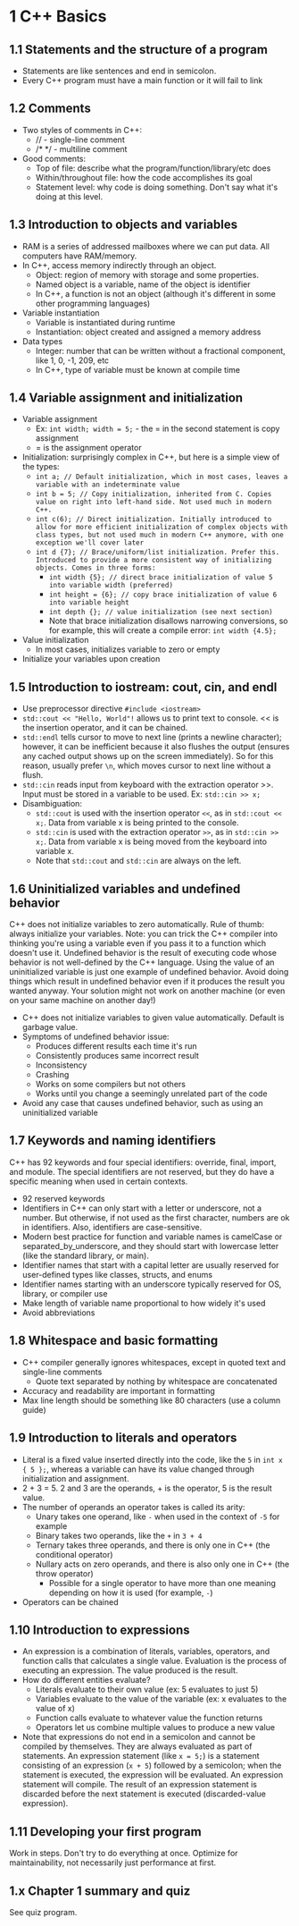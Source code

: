 # 1 C++ Basics

## 1.1 Statements and the structure of a program
- Statements are like sentences and end in semicolon.
- Every C++ program must have a main function or it will fail to link

## 1.2 Comments
- Two styles of comments in C++:
    - // - single-line comment
    - /* */ - multiline comment
- Good comments:
    - Top of file: describe what the program/function/library/etc does
    - Within/throughout file: how the code accomplishes its goal
    - Statement level: why code is doing something. Don't say what it's doing at this level.

## 1.3 Introduction to objects and variables
- RAM is a series of addressed mailboxes where we can put data. All computers have RAM/memory.
- In C++, access memory indirectly through an object.
    - Object: region of memory with storage and some properties.
    - Named object is a variable, name of the object is identifier
    - In C++, a function is not an object (although it's different in some other programming languages)
- Variable instantiation
    - Variable is instantiated during runtime
    - Instantiation: object created and assigned a memory address
- Data types
    - Integer: number that can be written without a fractional component, like 1, 0, -1, 209, etc
    - In C++, type of variable must be known at compile time

## 1.4 Variable assignment and initialization
- Variable assignment
    - Ex: `int width; width = 5;` - the = in the second statement is copy assignment
    - = is the assignment operator
- Initialization: surprisingly complex in C++, but here is a simple view of the types:
    - `int a; // Default initialization, which in most cases, leaves a variable with an indeterminate value`
    - `int b = 5; // Copy initialization, inherited from C. Copies value on right into left-hand side. Not used much in modern C++.`
    - `int c(6); // Direct initialization. Initially introduced to allow for more efficient initialization of complex objects with class types, but not used much in modern C++ anymore, with one exception we'll cover later`
    - `int d {7}; // Brace/uniform/list initialization. Prefer this. Introduced to provide a more consistent way of initializing objects. Comes in three forms:`
        - `int width {5}; // direct brace initialization of value 5 into variable width (preferred)`
        - `int height = {6}; // copy brace initialization of value 6 into variable height`
        - `int depth {}; // value initialization (see next section)`
        - Note that brace initialization disallows narrowing conversions, so for example, this will create a compile error: `int width {4.5};`
- Value initialization
    - In most cases, initializes variable to zero or empty
- Initialize your variables upon creation

## 1.5 Introduction to iostream: cout, cin, and endl
- Use preprocessor directive `#include <iostream>`
- `std::cout << "Hello, World"!` allows us to print text to console. << is the insertion operator, and it can be chained.
- `std::endl` tells cursor to move to next line (prints a newline character); however, it can be inefficient because it also flushes the output (ensures any cached output shows up on the screen immediately). So for this reason, usually prefer `\n`, which moves cursor to next line without a flush.
- `std::cin` reads input from keyboard with the extraction operator >>. Input must be stored in a variable to be used. Ex: `std::cin >> x;`
- Disambiguation:
    - `std::cout` is used with the insertion operator `<<`, as in `std::cout << x;`. Data from variable x is being printed to the console.
    - `std::cin` is used with the extraction operator `>>`, as in `std::cin >> x;`. Data from variable x is being moved from the keyboard into variable x.
    - Note that `std::cout` and `std::cin` are always on the left.

## 1.6 Uninitialized variables and undefined behavior
C++ does not initialize variables to zero automatically. Rule of thumb: always initialize your variables.
Note: you can trick the C++ compiler into thinking you're using a variable even if you pass it to a function which doesn't use it.
Undefined behavior is the result of executing code whose behavior is not well-defined by the C++ language. Using the value of an uninitialized variable is just one example of undefined behavior.
Avoid doing things which result in undefined behavior even if it produces the result you wanted anyway. Your solution might not work on another machine (or even on your same machine on another day!)
- C++ does not initialize variables to given value automatically. Default is garbage value.
- Symptoms of undefined behavior issue:
    - Produces different results each time it's run
    - Consistently produces same incorrect result
    - Inconsistency
    - Crashing
    - Works on some compilers but not others
    - Works until you change a seemingly unrelated part of the code
- Avoid any case that causes undefined behavior, such as using an uninitialized variable

## 1.7 Keywords and naming identifiers
C++ has 92 keywords and four special identifiers: override, final, import, and module. The special identifiers are not reserved, but they do have a specific meaning when used in certain contexts.
- 92 reserved keywords
- Identifiers in C++ can only start with a letter or underscore, not a number. But otherwise, if not used as the first character, numbers are ok in identifiers. Also, identifiers are case-sensitive.
- Modern best practice for function and variable names is camelCase or separated_by_underscore, and they should start with lowercase letter (like the standard library, or main).
- Identifier names that start with a capital letter are usually reserved for user-defined types like classes, structs, and enums
- Identifier names starting with an underscore typically reserved for OS, library, or compiler use
- Make length of variable name proportional to how widely it's used
- Avoid abbreviations

## 1.8 Whitespace and basic formatting
- C++ compiler generally ignores whitespaces, except in quoted text and single-line comments
    - Quote text separated by nothing by whitespace are concatenated
- Accuracy and readability are important in formatting
- Max line length should be something like 80 characters (use a column guide)

## 1.9 Introduction to literals and operators
- Literal is a fixed value inserted directly into the code, like the `5` in `int x { 5 };`, whereas a variable can have its value changed through initialization and assignment.
- 2 + 3 = 5. 2 and 3 are the operands, + is the operator, 5 is the result value.
- The number of operands an operator takes is called its arity:
  - Unary takes one operand, like `-` when used in the context of `-5` for example
  - Binary takes two operands, like the `+` in `3 + 4`
  - Ternary takes three operands, and there is only one in C++ (the conditional operator)
  - Nullary acts on zero operands, and there is also only one in C++ (the throw operator)
    - Possible for a single operator to have more than one meaning depending on how it is used (for example, `-`)
- Operators can be chained

## 1.10 Introduction to expressions
- An expression is a combination of literals, variables, operators, and function calls that calculates a single value. Evaluation is the process of executing an expression. The value produced is the result.
- How do different entities evaluate?
  - Literals evaluate to their own value (ex: 5 evaluates to just 5)
  - Variables evaluate to the value of the variable (ex: x evaluates to the value of x)
  - Function calls evaluate to whatever value the function returns
  - Operators let us combine multiple values to produce a new value
- Note that expressions do not end in a semicolon and cannot be compiled by themselves. They are always evaluated as part of statements. An expression statement (like `x = 5;`) is a statement consisting of an expression (`x + 5`) followed by a semicolon; when the statement is executed, the expression will be evaluated. An expression statement will compile. The result of an expression statement is discarded before the next statement is executed (discarded-value expression).

## 1.11 Developing your first program
Work in steps. Don't try to do everything at once.
Optimize for maintainability, not necessarily just performance at first.

## 1.x Chapter 1 summary and quiz
See quiz program.